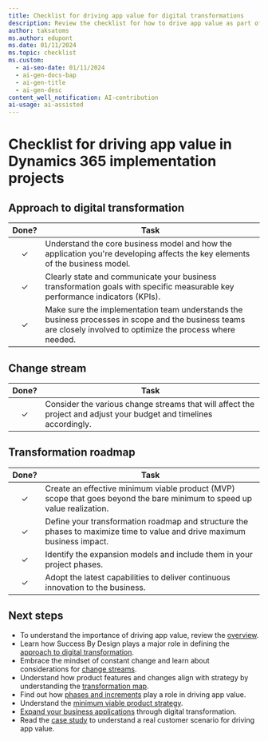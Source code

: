 ```yaml
---
title: Checklist for driving app value for digital transformations
description: Review the checklist for how to drive app value as part of implementing a Dynamics 365 solution, including tables for various approaches.
author: taksatoms
ms.author: edupont
ms.date: 01/11/2024
ms.topic: checklist
ms.custom:
  - ai-seo-date: 01/11/2024
  - ai-gen-docs-bap
  - ai-gen-title
  - ai-gen-desc
content_well_notification: AI-contribution
ai-usage: ai-assisted
---
```


# Checklist for driving app value in Dynamics 365 implementation projects

## Approach to digital transformation

| Done? | Task |
| :-----: | ---- |
| &check; | Understand the core business model and how the application you're developing affects the key elements of the business model. |
| &check; | Clearly state and communicate your business transformation goals with specific measurable key performance indicators (KPIs). |
| &check; | Make sure the implementation team understands the business processes in scope and the business teams are closely involved to optimize the process where needed. |

## Change stream

| Done? | Task |
| :-----: | ---- |
| &check; | Consider the various change streams that will affect the project and adjust your budget and timelines accordingly. |

## Transformation roadmap

| Done? | Task |
| :-----: | ---- |
| &check; | Create an effective minimum viable product (MVP) scope that goes beyond the bare minimum to speed up value realization. |
| &check; | Define your transformation roadmap and structure the phases to maximize time to value and drive maximum business impact. |
| &check; | Identify the expansion models and include them in your project phases. |
| &check; | Adopt the latest capabilities to deliver continuous innovation to the business. |

## Next steps

- To understand the importance of driving app value, review the [overview](drive-app-value.md).
- Learn how Success By Design plays a major role in defining the [approach to digital transformation](drive-app-value-approach-to-digital-transformation.md).
- Embrace the mindset of constant change and learn about considerations for [change streams](drive-app-value-change-streams.md).
- Understand how product features and changes align with strategy by understanding the [transformation map](drive-app-value-transformation-map.md).
- Find out how [phases and increments](drive-app-value-phases-increments.md) play a role in driving app value.
- Understand the [minimum viable product strategy](drive-app-value-minimal-viable-product-strategy.md).
- [Expand your business applications](drive-app-value-drive-expansion.md) through digital transformation.
- Read the [case study](drive-app-value-case-study.md) to understand a real customer scenario for driving app value.
